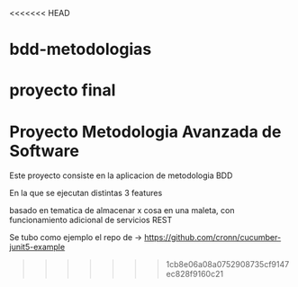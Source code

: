 <<<<<<< HEAD
# bdd-metodologias
 proyecto final 
=======
# Proyecto Metodologia Avanzada de Software

Este proyecto consiste en la aplicacion de metodologia BDD

En la que se ejecutan distintas 3 features 

basado en tematica de almacenar x cosa en una maleta, con funcionamiento adicional de servicios REST


Se tubo como ejemplo el repo de -> https://github.com/cronn/cucumber-junit5-example
>>>>>>> 1cb8e06a08a0752908735cf9147ec828f9160c21
